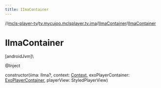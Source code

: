 ```yaml
---
title: IImaContainer
---
```

//[mcls-player-tv](../../../index.html)/[tv.mycujoo.mclsplayer.tv.ima](../index.html)/[IImaContainer](index.html)/[IImaContainer](-i-ima-container.html)



# IImaContainer



[androidJvm]\




@Inject



constructor(iima: IIma?, context: [Context](https://developer.android.com/reference/kotlin/android/content/Context.html), exoPlayerContainer: [ExoPlayerContainer](../../tv.mycujoo.mclsplayer.tv.utils/-exo-player-container/index.html), playerView: StyledPlayerView)




